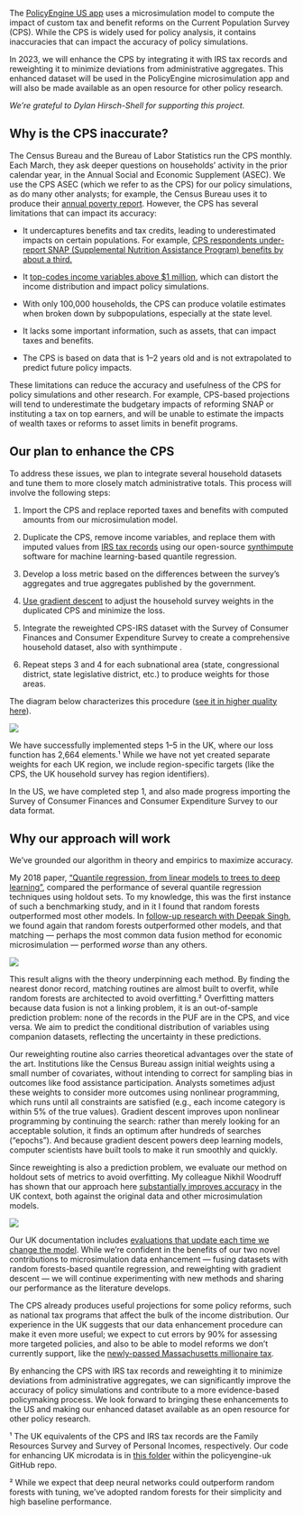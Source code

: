 The [PolicyEngine US app](http://policyengine.org/us) uses a microsimulation model to compute the impact of custom tax and benefit reforms on the Current Population Survey (CPS). While the CPS is widely used for policy analysis, it contains inaccuracies that can impact the accuracy of policy simulations.

In 2023, we will enhance the CPS by integrating it with IRS tax records and reweighting it to minimize deviations from administrative aggregates. This enhanced dataset will be used in the PolicyEngine microsimulation app and will also be made available as an open resource for other policy research.

_We’re grateful to Dylan Hirsch-Shell for supporting this project._

## Why is the CPS inaccurate?

The Census Bureau and the Bureau of Labor Statistics run the CPS monthly. Each March, they ask deeper questions on households’ activity in the prior calendar year, in the Annual Social and Economic Supplement (ASEC). We use the CPS ASEC (which we refer to as the CPS) for our policy simulations, as do many other analysts; for example, the Census Bureau uses it to produce their [annual poverty report](https://www.census.gov/library/publications/2022/demo/p60-277.html). However, the CPS has several limitations that can impact its accuracy:

- It undercaptures benefits and tax credits, leading to underestimated impacts on certain populations. For example, [CPS respondents under-report SNAP (Supplemental Nutrition Assistance Program) benefits by about a third.](https://www.census.gov/content/dam/Census/library/working-papers/2011/demo/SEHSD-WP2012-01.pdf)

- It [top-codes income variables above $1 million](https://www.census.gov/content/dam/Census/library/working-papers/2019/demo/sehsd-wp2019-18.pdf), which can distort the income distribution and impact policy simulations.

- With only 100,000 households, the CPS can produce volatile estimates when broken down by subpopulations, especially at the state level.

- It lacks some important information, such as assets, that can impact taxes and benefits.

- The CPS is based on data that is 1–2 years old and is not extrapolated to predict future policy impacts.

These limitations can reduce the accuracy and usefulness of the CPS for policy simulations and other research. For example, CPS-based projections will tend to underestimate the budgetary impacts of reforming SNAP or instituting a tax on top earners, and will be unable to estimate the impacts of wealth taxes or reforms to asset limits in benefit programs.

## Our plan to enhance the CPS

To address these issues, we plan to integrate several household datasets and tune them to more closely match administrative totals. This process will involve the following steps:

1. Import the CPS and replace reported taxes and benefits with computed amounts from our microsimulation model.

1. Duplicate the CPS, remove income variables, and replace them with imputed values from [IRS tax records](https://www.irs.gov/statistics/soi-tax-stats-individual-public-use-microdata-files) using our open-source [synthimpute](https://github.com/PolicyEngine/synthimpute) software for machine learning-based quantile regression.

1. Develop a loss metric based on the differences between the survey’s aggregates and true aggregates published by the government.

1. [Use gradient descent](https://blog.policyengine.org/how-machine-learning-tools-make-policyengine-more-accurate-17af859cdd97) to adjust the household survey weights in the duplicated CPS and minimize the loss.

1. Integrate the reweighted CPS-IRS dataset with the Survey of Consumer Finances and Consumer Expenditure Survey to create a comprehensive household dataset, also with synthimpute .

1. Repeat steps 3 and 4 for each subnational area (state, congressional district, state legislative district, etc.) to produce weights for those areas.

The diagram below characterizes this procedure ([see it in higher quality here](https://docs.google.com/drawings/d/1B3EqL43W-Rfbultr6fGMqURtYSiuzg-Y3PkW2vT5lxs/preview)).

![](https://cdn-images-1.medium.com/max/3200/0*KU357kXuoE888uTy)

We have successfully implemented steps 1–5 in the UK, where our loss function has 2,664 elements.¹ While we have not yet created separate weights for each UK region, we include region-specific targets (like the CPS, the UK household survey has region identifiers).

In the US, we have completed step 1, and also made progress importing the Survey of Consumer Finances and Consumer Expenditure Survey to our data format.

## Why our approach will work

We’ve grounded our algorithm in theory and empirics to maximize accuracy.

My 2018 paper, [“Quantile regression, from linear models to trees to deep learning”](https://towardsdatascience.com/quantile-regression-from-linear-models-to-trees-to-deep-learning-af3738b527c3), compared the performance of several quantile regression techniques using holdout sets. To my knowledge, this was the first instance of such a benchmarking study, and in it I found that random forests outperformed most other models. In [follow-up research with Deepak Singh](https://colab.research.google.com/drive/1E8F7S1Uvfw_3PmpS226Sl1LWV5NBi0CE), we found again that random forests outperformed other models, and that matching — perhaps the most common data fusion method for economic microsimulation — performed _worse_ than any others.

![](https://cdn-images-1.medium.com/max/2556/0*ToiaXsYBexc9tD_H)

This result aligns with the theory underpinning each method. By finding the nearest donor record, matching routines are almost built to overfit, while random forests are architected to avoid overfitting.² Overfitting matters because data fusion is not a linking problem, it is an out-of-sample prediction problem: none of the records in the PUF are in the CPS, and vice versa. We aim to predict the conditional distribution of variables using companion datasets, reflecting the uncertainty in these predictions.

Our reweighting routine also carries theoretical advantages over the state of the art. Institutions like the Census Bureau assign initial weights using a small number of covariates, without intending to correct for sampling bias in outcomes like food assistance participation. Analysts sometimes adjust these weights to consider more outcomes using nonlinear programming, which runs until all constraints are satisfied (e.g., each income category is within 5% of the true values). Gradient descent improves upon nonlinear programming by continuing the search: rather than merely looking for an acceptable solution, it finds an optimum after hundreds of searches (“epochs”). And because gradient descent powers deep learning models, computer scientists have built tools to make it run smoothly and quickly.

Since reweighting is also a prediction problem, we evaluate our method on holdout sets of metrics to avoid overfitting. My colleague Nikhil Woodruff has shown that our approach here [substantially improves accuracy](https://blog.policyengine.org/how-machine-learning-tools-make-policyengine-more-accurate-17af859cdd97) in the UK context, both against the original data and other microsimulation models.

![](https://cdn-images-1.medium.com/max/3200/0*Cr-l3U_V97HvNbi3)

Our UK documentation includes [evaluations that update each time we change the model](https://policyengine.github.io/policyengine-uk//model/validation.html). While we’re confident in the benefits of our two novel contributions to microsimulation data enhancement — fusing datasets with random forests-based quantile regression, and reweighting with gradient descent — we will continue experimenting with new methods and sharing our performance as the literature develops.

The CPS already produces useful projections for some policy reforms, such as national tax programs that affect the bulk of the income distribution. Our experience in the UK suggests that our data enhancement procedure can make it even more useful; we expect to cut errors by 90% for assessing more targeted policies, and also to be able to model reforms we don’t currently support, like the [newly-passed Massachusetts millionaire tax](https://www.cnbc.com/2022/11/10/what-the-millionaire-tax-in-massachusetts-means-for-the-wealthy.html).

By enhancing the CPS with IRS tax records and reweighting it to minimize deviations from administrative aggregates, we can significantly improve the accuracy of policy simulations and contribute to a more evidence-based policymaking process. We look forward to bringing these enhancements to the US and making our enhanced dataset available as an open resource for other policy research.

¹ The UK equivalents of the CPS and IRS tax records are the Family Resources Survey and Survey of Personal Incomes, respectively. Our code for enhancing UK microdata is in [this folder](https://github.com/PolicyEngine/policyengine-uk/tree/master/policyengine_uk/data/datasets/frs/enhanced) within the policyengine-uk GitHub repo.

² While we expect that deep neural networks could outperform random forests with tuning, we’ve adopted random forests for their simplicity and high baseline performance.
